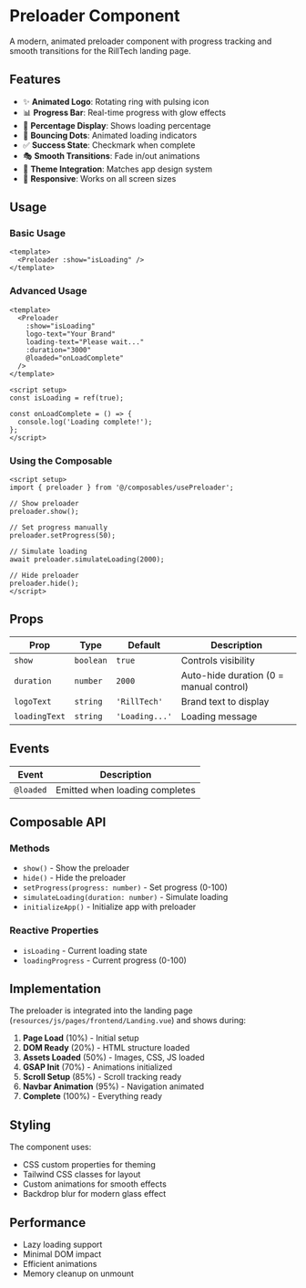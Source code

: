 # Preloader Component

A modern, animated preloader component with progress tracking and smooth transitions for the RillTech landing page.

## Features

- ✨ **Animated Logo**: Rotating ring with pulsing icon
- 📊 **Progress Bar**: Real-time progress with glow effects
- 🔢 **Percentage Display**: Shows loading percentage
- 🎯 **Bouncing Dots**: Animated loading indicators
- ✅ **Success State**: Checkmark when complete
- 🎭 **Smooth Transitions**: Fade in/out animations
- 🎨 **Theme Integration**: Matches app design system
- 📱 **Responsive**: Works on all screen sizes

## Usage

### Basic Usage

```vue
<template>
  <Preloader :show="isLoading" />
</template>
```

### Advanced Usage

```vue
<template>
  <Preloader 
    :show="isLoading"
    logo-text="Your Brand"
    loading-text="Please wait..."
    :duration="3000"
    @loaded="onLoadComplete"
  />
</template>

<script setup>
const isLoading = ref(true);

const onLoadComplete = () => {
  console.log('Loading complete!');
};
</script>
```

### Using the Composable

```vue
<script setup>
import { preloader } from '@/composables/usePreloader';

// Show preloader
preloader.show();

// Set progress manually
preloader.setProgress(50);

// Simulate loading
await preloader.simulateLoading(2000);

// Hide preloader
preloader.hide();
</script>
```

## Props

| Prop | Type | Default | Description |
|------|------|---------|-------------|
| `show` | `boolean` | `true` | Controls visibility |
| `duration` | `number` | `2000` | Auto-hide duration (0 = manual control) |
| `logoText` | `string` | `'RillTech'` | Brand text to display |
| `loadingText` | `string` | `'Loading...'` | Loading message |

## Events

| Event | Description |
|-------|-------------|
| `@loaded` | Emitted when loading completes |

## Composable API

### Methods

- `show()` - Show the preloader
- `hide()` - Hide the preloader
- `setProgress(progress: number)` - Set progress (0-100)
- `simulateLoading(duration: number)` - Simulate loading
- `initializeApp()` - Initialize app with preloader

### Reactive Properties

- `isLoading` - Current loading state
- `loadingProgress` - Current progress (0-100)

## Implementation

The preloader is integrated into the landing page (`resources/js/pages/frontend/Landing.vue`) and shows during:

1. **Page Load** (10%) - Initial setup
2. **DOM Ready** (20%) - HTML structure loaded
3. **Assets Loaded** (50%) - Images, CSS, JS loaded
4. **GSAP Init** (70%) - Animations initialized
5. **Scroll Setup** (85%) - Scroll tracking ready
6. **Navbar Animation** (95%) - Navigation animated
7. **Complete** (100%) - Everything ready

## Styling

The component uses:
- CSS custom properties for theming
- Tailwind CSS classes for layout
- Custom animations for smooth effects
- Backdrop blur for modern glass effect

## Performance

- Lazy loading support
- Minimal DOM impact
- Efficient animations
- Memory cleanup on unmount

